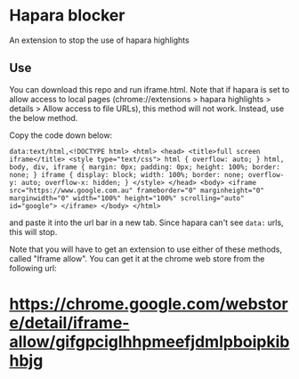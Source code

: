 # Hapara blocker
An extension to stop the use of hapara highlights
## Use
You can download this repo and run iframe.html.
Note that if hapara is set to allow access to local pages (chrome://extensions > hapara highlights > details > Allow access to file URLs), this method will not work. Instead, use the below method.   

Copy the code down below:
                                    
`data:text/html,<!DOCTYPE html> <html> <head> <title>full screen iframe</title> <style type="text/css"> html { overflow: auto; } html, body, div, iframe { margin: 0px; padding: 0px; height: 100%; border: none; } iframe { display: block; width: 100%; border: none; overflow-y: auto; overflow-x: hidden; } </style> </head> <body> <iframe src="https://www.google.com.au" frameborder="0" marginheight="0" marginwidth="0" width="100%" height="100%" scrolling="auto" id="google"> </iframe> </body> </html>`

and paste it into the url bar in a new tab.
Since hapara can't see `data:` urls, this will stop. 

Note that you will have to get an extension to use either of these methods, called "Iframe allow". You can get it at the chrome web store from the following url:
# https://chrome.google.com/webstore/detail/iframe-allow/gifgpciglhhpmeefjdmlpboipkibhbjg
